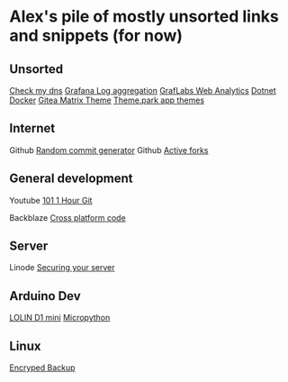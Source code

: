# Alex's pile of mostly unsorted links and snippets (for now)

## Unsorted

[Check my dns](https://cmdns.dev.dns-oarc.net/)
[Grafana Log aggregation](https://yuriktech.com/2020/03/21/Collecting-Docker-Logs-With-Loki/)
[GrafLabs Web Analytics](https://grafana.com/grafana/dashboards/12559)
[Dotnet Docker](https://github.com/dotnet/dotnet-docker)
[Gitea Matrix Theme](https://github.com/TylerByte666/gitea-matrix-template)
[Theme.park app themes](https://github.com/gilbN/theme.park)


## Internet

Github [Random commit generator](http://whatthecommit.com/)
Github [Active forks](https://techgaun.github.io/active-forks)

## General development
Youtube [101 1 Hour Git](https://www.youtube.com/watch?v=8JJ101D3knE)

Backblaze [Cross platform code](https://www.backblaze.com/blog/10-rules-for-how-to-write-cross-platform-code/)

## Server
Linode [Securing your server](https://www.linode.com/docs/guides/securing-your-server/)

## Arduino Dev

[LOLIN D1 mini](https://www.wemos.cc/en/latest/d1/d1_mini.html)
[Micropython](https://docs.micropython.org/en/latest/index.html)

## Linux
[Encryped Backup](https://www.gigenet.com/blog/linux-encryption-backup-tools/)

